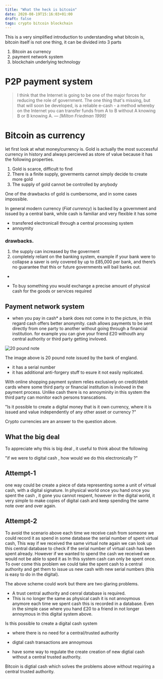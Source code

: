 ```yaml
---
title: "What the heck is bitcoin"
date: 2020-08-19T15:16:03+01:00
draft: false
tags: crypto bitcoin blockchain
---
```



This is a very simplified introduction to understanding what bitcoin is, bitcoin itself is not one thing, it can be divided into 3 parts

1. Bitcoin as currency
2. payment network system
3. blockchain underlying technology

# P2P payment system
> I think that the Internet is going to be one of the major forces for reducing the role of government. The one thing 
> that's missing, but that will soon be developed, is a reliable e-cash - a method whereby on the Internet you can 
> transfer funds from A to B without A knowing B or B knowing A.
>&mdash; <cite>[Milton Friedman 1999] </cite>

# Bitcoin as currency

let first look at what money/currency is.
Gold is actually the most successful currency in history and always percieved as store of value because it has the following properties.
1. Gold is scarce, difficult to find
2. There is a finite supply, goverments cannot simply decide to create more gold
3. The supply of gold cannot be controlled by anybody

One of the drawbacks of gold is cumbersome, and in some cases impossible.

In general modern currency (*Fiat currency*) is backed by a government and issued by a central bank, while cash is familiar and very flexible it has some 
* transfered electronicall through a central processing system
* annoymity 
### drawbacks.
1. the supply can increased by the goverment
2. completely reliant on the banking system, example if your bank were to collapse a saver is only covered by up to £85,000 per bank, and there’s no guarantee that this or future governments will bail banks out.



- 

- To buy something you would exchange a precise amount of physical cash for the goods or services required

## Payment network system


- when you pay in cash* a bank does not come in to the picture, in this regard cash offers better anonymity. cash allows payments to be sent directly from one party to another without going through a
financial institution. for example you can give your friend £20 withouth any central authority or third party getting invloved.

![20 pound note](/imgs/20quid.jpg)

The image above is 20 pound note issued by the bank of england. 
- it has a serial number
- it has additional anti-forgery stuff to esure it not easily replicated.

With online shopping payment system relies exclusively on credit/debit cards where some third party or financial institution is invloved in the payment process. Unlike cash there is no annoyminity in this system the third party can monitor each persons transcations.

"Is it possible to create a digital money that is it own currency, where it is issued and value independently of any other asset or currency ?"

Crypto currencies are an answer to the question above.

## What the big deal
To appreciate why this is big deal , it useful to think about the following 


"if we were to digital cash , how would we do this electronically ?" <cite> </cite>


## Attempt-1
one way could be create a piece of data representing some a unit of virtual cash, with a digital signature.
In physical world once you hand once you spent the cash , it gone you cannot respent, however in the digital world, it very simple to make copies of digital cash and keep spending the same note over and over again.
## Attempt-2 
To avoid the scenario above each time we receive cash from someone we could record it as spend in some database the serial number of spent virtual cash,  This way if we received the same virtual note again we can look up this central database to check if the serial number of virtual cash has been spent already. 
However if we wanted to spend the cash we received we would not be able to sped it as In this system cash can only be spent once. To over come this problem we could take the spent cash to a central authority and get them to issue us new cash with new serial numbers (this is easy to do in the digital).

The above scheme could work but there are two glaring problems.

- A trust central authority and cenral database is required.
- This is no longer the same as physical cash it is not annoymous anymore each time we spent cash this is recorded in a database. Even in the simple case where you hand £20 to a friend in not longer annoymous in this digital system above.

Is this possible to create a digital cash system 
- where there is no need for a central/trusted authority

- digtal cash transactions are annoymous

- have some way to regulate the create creation of new digtial cash without a central trusted authority.

Bitcoin is digtial cash which solves the problems above without requiring a central trusted authority.








